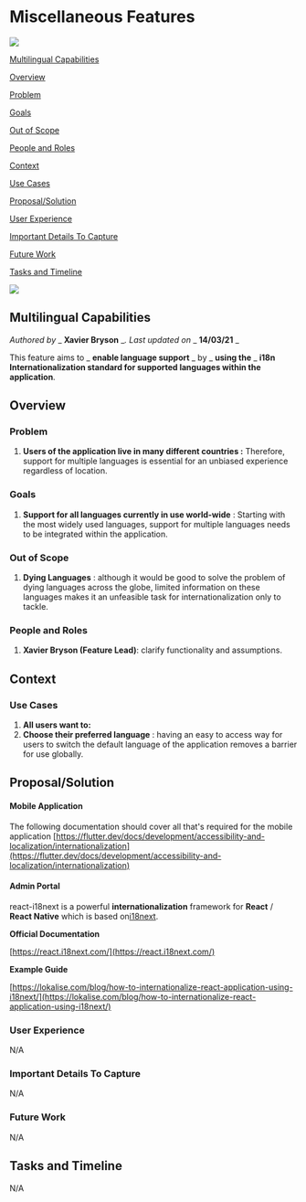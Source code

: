 # Miscellaneous Features

![](RackMultipart20210317-4-v165ox_html_237499165a11f2b9.gif)

[Multilingual Capabilities](#_eiluymbpm4c)

[Overview](#_oykielwb06ys)

[Problem](#_w984sna6ff01)

[Goals](#_pquetcmhwmwg)

[Out of Scope](#_va6roaj8u12w)

[People and Roles](#_pnh5wubj3217)

[Context](#_vstx7cqnw537)

[Use Cases](#_3eht9g8h2uri)

[Proposal/Solution](#_mbridisnpp09)

[User Experience](#_ijyfmzkek5lw)

[Important Details To Capture](#_xjuwjki34f0t)

[Future Work](#_dxy7ati54bb4)

[Tasks and Timeline](#_wbydpnqvxyz1)

![](RackMultipart20210317-4-v165ox_html_237499165a11f2b9.gif)

## Multilingual Capabilities

_Authored by_ _ **Xavier Bryson** __. Last updated on_ _ **14/03/21** _

This feature aims to _ **enable language support** _ by _ **using the** _ **i18n Internationalization standard for supported languages within the application**.

## Overview

### Problem

1. **Users of the application live in many different countries :**
Therefore, support for multiple languages is essential for an unbiased experience regardless of location.

### Goals

1. **Support for all languages currently in use world-wide** :
 Starting with the most widely used languages, support for multiple languages needs to be integrated within the application.

### Out of Scope

1. **Dying Languages** : although it would be good to solve the problem of dying languages across the globe, limited information on these languages makes it an unfeasible task for internationalization only to tackle.

### People and Roles

1. **Xavier Bryson (Feature Lead)**: clarify functionality and assumptions.

## Context

### Use Cases

1. **All users want to:**
  1. **Choose their preferred language** : having an easy to access way for users to switch the default language of the application removes a barrier for use globally.

## Proposal/Solution

#### Mobile Application

The following documentation should cover all that&#39;s required for the mobile application
[https://flutter.dev/docs/development/accessibility-and-localization/internationalization](https://flutter.dev/docs/development/accessibility-and-localization/internationalization)

#### Admin Portal

react-i18next is a powerful **internationalization** framework for **React** / **React Native** which is based on[i18next](http://i18next.com/).

**Official Documentation**

[https://react.i18next.com/](https://react.i18next.com/)

**Example Guide**

[https://lokalise.com/blog/how-to-internationalize-react-application-using-i18next/](https://lokalise.com/blog/how-to-internationalize-react-application-using-i18next/)

### User Experience

N/A

### Important Details To Capture

N/A

### Future Work

N/A

## Tasks and Timeline

N/A
